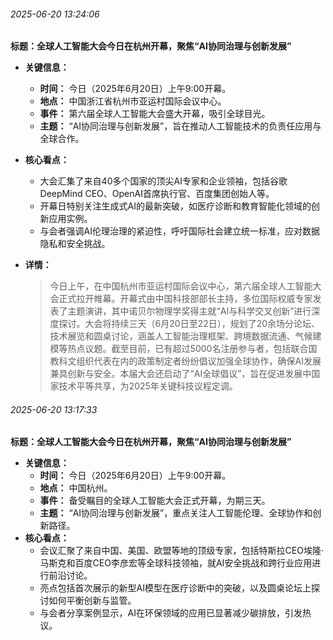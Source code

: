 

###### 2025-06-20 13:24:06


**标题：全球人工智能大会今日在杭州开幕，聚焦“AI协同治理与创新发展”**

*   **关键信息：**
    *   **时间：** 今日（2025年6月20日）上午9:00开幕。
    *   **地点：** 中国浙江省杭州市亚运村国际会议中心。
    *   **事件：** 第六届全球人工智能大会盛大开幕，吸引全球目光。
    *   **主题：** “AI协同治理与创新发展”，旨在推动人工智能技术的负责任应用与全球合作。

*   **核心看点：**
    *   大会汇集了来自40多个国家的顶尖AI专家和企业领袖，包括谷歌DeepMind CEO、OpenAI首席执行官、百度集团创始人等。
    *   开幕日特别关注生成式AI的最新突破，如医疗诊断和教育智能化领域的创新应用实例。
    *   与会者强调AI伦理治理的紧迫性，呼吁国际社会建立统一标准，应对数据隐私和安全挑战。

*   **详情：**
    > 今日上午，在中国杭州市亚运村国际会议中心，第六届全球人工智能大会正式拉开帷幕。开幕式由中国科技部部长主持，多位国际权威专家发表了主题演讲，其中诺贝尔物理学奖得主就“AI与科学交叉创新”进行深度探讨。大会将持续三天（6月20日至22日），规划了20余场分论坛、技术展览和圆桌讨论，涵盖人工智能治理框架、跨境数据流通、气候建模等热点议题。截至目前，已有超过5000名注册参与者，包括联合国教科文组织代表在内的政策制定者纷纷倡议加强全球协作，确保AI发展兼具创新与安全。本届大会还启动了“AI全球倡议”，旨在促进发展中国家技术平等共享，为2025年关键科技议程定调。



###### 2025-06-20 13:17:33


**标题：全球人工智能大会今日在杭州开幕，聚焦“AI协同治理与创新发展”**

*   **关键信息：**
    *   **时间：** 今日（2025年6月20日）上午9:00开幕。
    *   **地点：** 中国杭州。
    *   **事件：** 备受瞩目的全球人工智能大会正式开幕，为期三天。
    *   **主题：** “AI协同治理与创新发展”，重点关注人工智能伦理、全球协作和创新路径。
*   **核心看点：**
    *   会议汇聚了来自中国、美国、欧盟等地的顶级专家，包括特斯拉CEO埃隆·马斯克和百度CEO李彦宏等全球科技领袖，就AI安全挑战和跨行业应用进行前沿讨论。
    *   亮点包括首次展示的新型AI模型在医疗诊断中的突破，以及圆桌论坛上探讨如何平衡创新与监管。
    *   与会者分享案例显示，AI在环保领域的应用已显著减少碳排放，引发热议。


